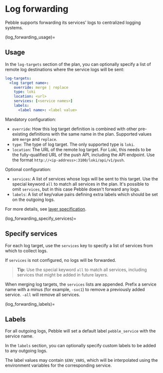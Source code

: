 # Log forwarding

Pebble supports forwarding its services' logs to centralized logging systems.

(log_forwarding_usage)=
## Usage

In the `log-targets` section of the plan, you can optionally specify a list of remote log destinations where the service logs will be sent:

```yaml
log-targets:
  <log target name>:
    override: merge | replace
    type: loki
    location: <url>
    services: [<service names>]
    labels:
      <label name>: <label value>
```

Mandatory configuration:

- `override`: How this log target definition is combined with other pre-existing definitions with the same name in the plan. Supported values are `merge` and `replace`.
- `type`: The type of log target. The only supported type is `loki`.
- `location`: The URL of the remote log target. For Loki, this needs to be the fully-qualified URL of the push API, including the API endpoint. Use the format `http://<ip-address>:3100/loki/api/v1/push`.

Optional configuration:

- `services`: A list of services whose logs will be sent to this target. Use the special keyword `all` to match all services in the plan. It's possible to omit `services`, but in this case Pebble doesn't forward any logs.
- `labels`: A list of key/value pairs defining extra labels which should be set on the outgoing logs.

For more details, see [layer specification](../reference/layer-specification).

(log_forwarding_specify_services)=
## Specify services

For each log target, use the `services` key to specify a list of services from which to collect logs.

If `services` is not configured, no logs will be forwarded.

> **Tip:** Use the special keyword `all` to match all services, including services that might be added in future layers.

When merging log targets, the `services` lists are appended. Prefix a service name with a minus (for example, `-svc1`) to remove a previously added service. `-all` will remove all services.

(log_forwarding_labels)=
## Labels

For all outgoing logs, Pebble will set a default label `pebble_service` with the service name.

In the `labels` section, you can optionally specify custom labels to be added to any outgoing logs.

The label values may contain `$ENV_VARS`, which will be interpolated using the environment variables for the corresponding service.
